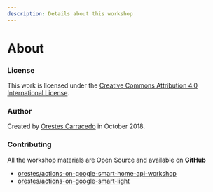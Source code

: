 ```yaml
---
description: Details about this workshop
---
```


# About

### License

This work is licensed under the [Creative Commons Attribution 4.0 International License](https://creativecommons.org/licenses/by/4.0/legalcode). 

### Author

Created by [Orestes Carracedo](https://orestes.io) in October 2018. 

### Contributing

All the workshop materials are Open Source and available on **GitHub**

* [orestes/actions-on-google-smart-home-api-workshop](https://github.com/orestes/actions-on-google-smart-home-api-workshop)
* [orestes/actions-on-google-smart-light](https://github.com/orestes/actions-on-google-smart-light)

